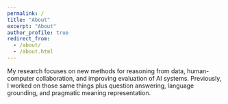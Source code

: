```yaml
---
permalink: /
title: "About"
excerpt: "About"
author_profile: true
redirect_from: 
  - /about/
  - /about.html
---
```


My research focuses on new methods for reasoning from data, human-computer collaboration, and improving evaluation of AI systems. 
Previously, I worked on those same things plus question answering, language grounding, and pragmatic meaning representation. 
